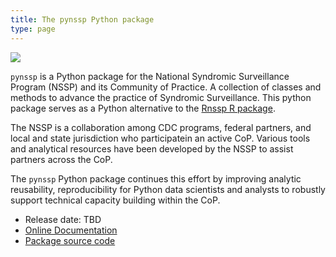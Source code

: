 ```yaml
---
title: The pynssp Python package
type: page
---
```


![](/images/pynssp_logo.png)

`pynssp` is a Python package for the National Syndromic Surveillance Program (NSSP) and its Community of Practice. A collection of classes and methods to advance the practice of Syndromic Surveillance. This python package serves as a Python alternative to the [Rnssp R package](https://cdcgov.github.io/Rnssp).

The NSSP is a collaboration among CDC programs, federal partners, and local and state jurisdiction who participatein an active CoP. Various tools and analytical resources have been developed by the NSSP to assist partners across the CoP.

The `pynssp` Python package continues this effort by improving analytic reusability, reproducibility for Python data scientists and analysts to robustly support technical capacity building within the CoP.

* Release date: TBD
* [Online Documentation](https://cdcgov.github.io/pynssp)
* [Package source code](https://github.com/CDCgov/pynssp)

